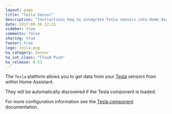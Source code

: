 ```yaml
---
layout: page
title: "Tesla Sensor"
description: "Instructions how to integrate Tesla sensors into Home Assistant."
date: 2017-08-30 12:21
sidebar: true
comments: false
sharing: true
footer: true
logo: tesla.png
ha_category: Sensor
ha_iot_class: "Cloud Push"
ha_release: 0.53
---
```


The `Tesla` platform allows you to get data from your [Tesla](https://www.tesla.com/) sensors from within Home Assistant.
  
They will be automatically discovered if the Tesla component is loaded.

For more configuration information see the [Tesla component](/components/tesla/) documentation.
